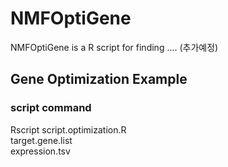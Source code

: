 # NMFOptiGene

NMFOptiGene is a R script for finding .... (추가예정)

## Gene Optimization Example

### script command
Rscript script.optimization.R \
      target.gene.list \
      expression.tsv
      
      
